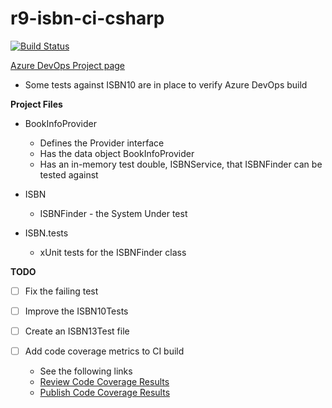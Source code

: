 # r9-isbn-ci-csharp

[![Build Status](https://dev.azure.com/paul0287/CSD-CI-exercise-csharp/_apis/build/status/paul-r9.CSD-CI-exercise-csharp?branchName=trunk)](https://dev.azure.com/paul0287/CSD-CI-exercise-csharp/_build/latest?definitionId=6&branchName=trunk)

[Azure DevOps Project page](https://dev.azure.com/paul0287/CSD-CI-exercise-csharp)



- Some tests against ISBN10 are in place to verify Azure DevOps build

**Project Files**

- BookInfoProvider
  - Defines the Provider interface
  - Has the data object BookInfoProvider
  - Has an in-memory test double, ISBNService, that ISBNFinder can be tested against
  
- ISBN
  - ISBNFinder - the System Under test
  
- ISBN.tests
  - xUnit tests for the ISBNFinder class
  
 **TODO** 
  
  - [ ] Fix the failing test
  - [ ] Improve the ISBN10Tests
  - [ ] Create an ISBN13Test file
  
   
- [ ] Add code coverage metrics to CI build
  - See the following links
  - [Review Code Coverage Results](https://docs.microsoft.com/en-us/azure/devops/pipelines/test/review-code-coverage-results?view=azure-devops)
  - [Publish Code Coverage Results](https://docs.microsoft.com/en-us/azure/devops/pipelines/tasks/test/publish-code-coverage-results?view=azure-devops)

 
